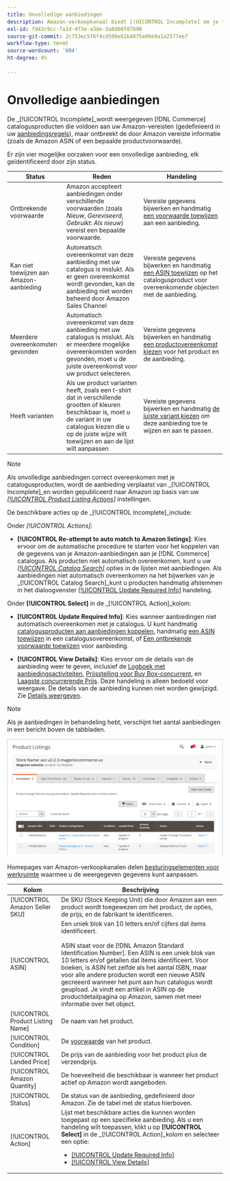 ```yaml
---
title: Onvolledige aanbiedingen
description: Amazon-verkoopkanaal biedt [!UICONTROL Incomplete] om je te helpen bepalen welke objecten in aanmerking komen voor je onvolledige Amazon-aanbiedingen en om aan deze voorwaarden te voldoen.
exl-id: f943c9cc-fa1d-4f3e-a3de-3a8d00f87890
source-git-commit: 2c753ec5f6f4cd509e61b4875e09e9a1a2577ee7
workflow-type: tm+mt
source-wordcount: '604'
ht-degree: 0%

---
```


# Onvolledige aanbiedingen

De _[!UICONTROL Incomplete]_wordt weergegeven [!DNL Commerce] catalogusproducten die voldoen aan uw Amazon-vereisten (gedefinieerd in uw [aanbiedingsregels](./listing-rules.md)), maar ontbreekt de door Amazon vereiste informatie (zoals de Amazon ASIN of een bepaalde productvoorwaarde).

Er zijn vier mogelijke oorzaken voor een onvolledige aanbieding, elk geïdentificeerd door zijn status.

| Status | Reden | Handeling |
|--- |--- |--- |
| Ontbrekende voorwaarde | Amazon accepteert aanbiedingen onder verschillende voorwaarden (zoals _Nieuw_, _Gereviseerd_, _Gebruikt: Als nieuw_) vereist een bepaalde voorwaarde. | Vereiste gegevens bijwerken en handmatig [een voorwaarde toewijzen](./amazon-manually-update-incomplete-listing.md#update-required-info-missing-condition) aan een aanbieding. |
| Kan niet toewijzen aan Amazon-aanbieding | Automatisch overeenkomst van deze aanbieding met uw catalogus is mislukt. Als er geen overeenkomst wordt gevonden, kan de aanbieding niet worden beheerd door Amazon Sales Channel | Vereiste gegevens bijwerken en handmatig [een ASIN toewijzen](./amazon-manually-update-incomplete-listing.md#update-required-info-unable-to-assign-to-amazon-listing) op het catalogusproduct voor overeenkomende objecten met de aanbieding. |
| Meerdere overeenkomsten gevonden | Automatisch overeenkomst van deze aanbieding met uw catalogus is mislukt. Als er meerdere mogelijke overeenkomsten worden gevonden, moet u de juiste overeenkomst voor uw product selecteren. | Vereiste gegevens bijwerken en handmatig [een productovereenkomst kiezen](./amazon-manually-update-incomplete-listing.md#update-required-info-multiple-matches-found) voor het product en de aanbieding. |
| Heeft varianten | Als uw product varianten heeft, zoals een t-shirt dat in verschillende grootten of kleuren beschikbaar is, moet u de variant in uw catalogus kiezen die u op de juiste wijze wilt toewijzen en aan de lijst wilt aanpassen | Vereiste gegevens bijwerken en handmatig [de juiste variant kiezen](./amazon-manually-update-incomplete-listing.md#update-required-info-has-variants) om deze aanbieding toe te wijzen en aan te passen. |

>[!NOTE]
>Als onvolledige aanbiedingen correct overeenkomen met je catalogusproducten, wordt de aanbieding verplaatst van _[!UICONTROL Incomplete]_en worden gepubliceerd naar Amazon op basis van uw [_[!UICONTROL Product Listing Actions]_](./product-listing-actions.md) instellingen.

De beschikbare acties op de _[!UICONTROL Incomplete]_include:

Onder _[!UICONTROL Actions]_:

- **[!UICONTROL Re-attempt to auto match to Amazon listings]**: Kies ervoor om de automatische procedure te starten voor het koppelen van de gegevens van je Amazon-aanbiedingen aan je [!DNL Commerce] catalogus. Als producten niet automatisch overeenkomen, kunt u uw [_[!UICONTROL Catalog Search]_](./catalog-search.md) opties in de lijsten met aanbiedingen. Als aanbiedingen niet automatisch overeenkomen na het bijwerken van je _[!UICONTROL Catalog Search]_kunt u producten handmatig afstemmen in het dialoogvenster [[!UICONTROL Update Required Info]](./amazon-manually-update-incomplete-listing.md#update-required-info-multiple-matches-found) handeling.

Onder **[!UICONTROL Select]** in de _[!UICONTROL Action]_kolom:

- **[!UICONTROL Update Required Info]**: Kies wanneer aanbiedingen niet automatisch overeenkomen met je catalogus. U kunt handmatig [catalogusproducten aan aanbiedingen koppelen](./amazon-manually-update-incomplete-listing.md#update-required-info-multiple-matches-found), handmatig [een ASIN toewijzen](./amazon-manually-update-incomplete-listing.md#update-required-info-unable-to-assign-to-amazon-listing) in een catalogusovereenkomst, of [Een ontbrekende voorwaarde toewijzen](./amazon-manually-update-incomplete-listing.md#update-required-info-missing-condition) voor aanbieding.

- **[!UICONTROL View Details]**: Kies ervoor om de details van de aanbieding weer te geven, inclusief de [Logboek met aanbiedingsactiviteiten](./product-listing-details.md#listing-activity-log), [Prijsstelling voor Buy Box-concurrent](./product-listing-details.md#buy-box-competitor-pricing), en [Laagste concurrerende Prijs](./product-listing-details.md#lowest-competitor-pricing). Deze handeling is alleen bedoeld voor weergave. De details van de aanbieding kunnen niet worden gewijzigd. Zie [Details weergeven](./product-listing-details.md).

>[!NOTE]
>
>Als je aanbiedingen in behandeling hebt, verschijnt het aantal aanbiedingen in een bericht boven de tabbladen.

![Onvolledige Amazon-aanbiedingen](assets/amazon-incomplete-listings.png)

Homepages van Amazon-verkoopkanalen delen [besturingselementen voor werkruimte](./workspace-controls.md) waarmee u de weergegeven gegevens kunt aanpassen.

| Kolom | Beschrijving |
|--- |--- |
| [!UICONTROL Amazon Seller SKU] | De SKU (Stock Keeping Unit) die door Amazon aan een product wordt toegewezen om het product, de opties, de prijs, en de fabrikant te identificeren. |
| [!UICONTROL ASIN] | Een uniek blok van 10 letters en/of cijfers dat items identificeert.<br><br>ASIN staat voor de [!DNL Amazon Standard Identification Number]. Een ASIN is een uniek blok van 10 letters en/of getallen dat items identificeert. Voor boeken, is ASIN het zelfde als het aantal ISBN, maar voor alle andere producten wordt een nieuwe ASIN gecreeerd wanneer het punt aan hun catalogus wordt geupload. Je vindt een artikel in ASIN op de productdetailpagina op Amazon, samen met meer informatie over het object. |
| [!UICONTROL Product Listing Name] | De naam van het product. |
| [!UICONTROL Condition] | De [voorwaarde](./product-listing-condition.md) van het product. |
| [!UICONTROL Landed Price] | De prijs van de aanbieding voor het product plus de verzendprijs. |
| [!UICONTROL Amazon Quantity] | De hoeveelheid die beschikbaar is wanneer het product actief op Amazon wordt aangeboden. |
| [!UICONTROL Status] | De status van de aanbieding, gedefinieerd door Amazon. Zie de tabel met de status hierboven. |
| [!UICONTROL Action] | Lijst met beschikbare acties die kunnen worden toegepast op een specifieke aanbieding. Als u een handeling wilt toepassen, klikt u op **[!UICONTROL Select]** in de _[!UICONTROL Action]_kolom en selecteer een optie:<ul><li>[[!UICONTROL Update Required Info]](./amazon-manually-update-incomplete-listing.md)</li><li>[[!UICONTROL View Details]](./product-listing-details.md)</li></ul> |
